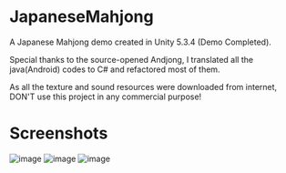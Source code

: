 # JapaneseMahjong
A Japanese Mahjong demo created in Unity 5.3.4 (Demo Completed).

Special thanks to the source-opened Andjong, I translated all the java(Android) codes to C# and refactored most of them.

As all the texture and sound resources were downloaded from internet, DON'T use this project in any commercial purpose!


# Screenshots
![image](https://github.com/jerry-zeng/JapaneseMahjong/blob/master/screen_shot_3.png)
![image](https://github.com/jerry-zeng/JapaneseMahjong/blob/master/screen_shot_1.png)
![image](https://github.com/jerry-zeng/JapaneseMahjong/blob/master/screen_shot_4.png)